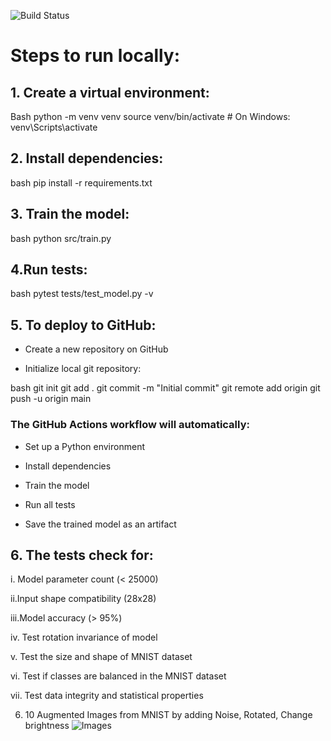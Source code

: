 ![Build Status](https://github.com/monimoyd/ml_training_ci_cd_pipeline_advanced/actions/workflows/ml-pipeline.yml/badge.svg)

# Steps to run locally:
## 1. Create a virtual environment:
Bash
python -m venv venv
source venv/bin/activate  # On Windows: venv\Scripts\activate
## 2. Install dependencies:
bash
pip install -r requirements.txt

## 3. Train the model:

bash
python src/train.py

## 4.Run tests:

bash
pytest tests/test_model.py -v

## 5. To deploy to GitHub:

* Create a new repository on GitHub

* Initialize local git repository:

bash
git init
git add .
git commit -m "Initial commit"
git remote add origin <your-repo-url>
git push -u origin main

### The GitHub Actions workflow will automatically:

* Set up a Python environment

* Install dependencies

* Train the model

* Run all tests

* Save the trained model as an artifact

## 6. The tests check for:

i. Model parameter count (< 25000)

ii.Input shape compatibility (28x28)

iii.Model accuracy (> 95%)

iv. Test rotation invariance of model

v. Test the size and shape of MNIST dataset

vi. Test if classes are balanced in the MNIST dataset

vii. Test data integrity and statistical properties

6. 10 Augmented Images from MNIST by adding Noise, Rotated, Change brightness
![Images](/all_digit_augmentation.png)



